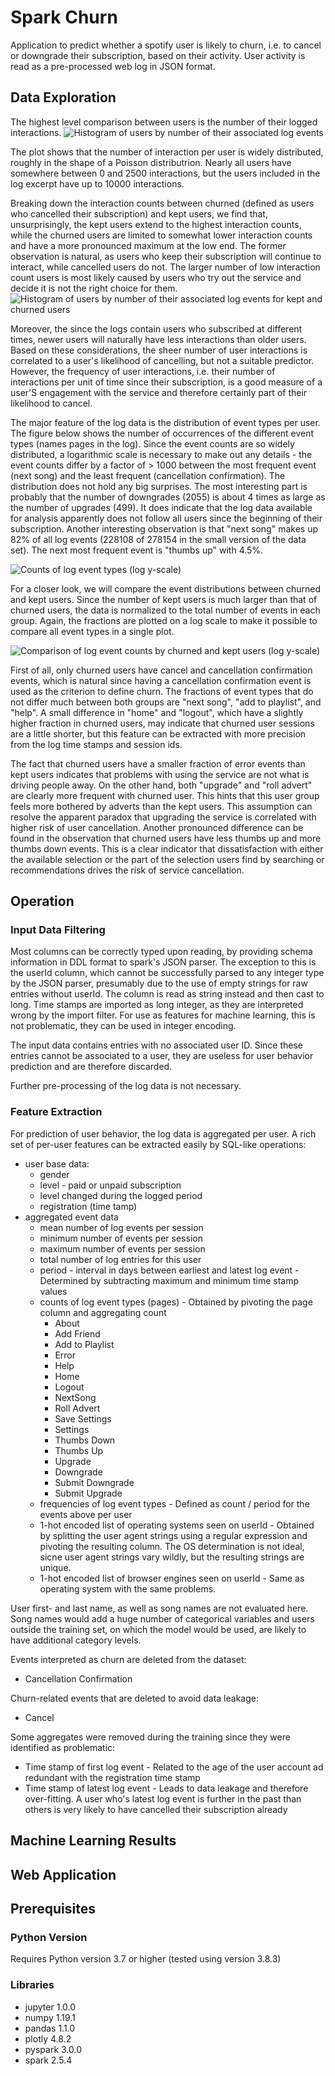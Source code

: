 # Spark Churn
Application to predict whether a spotify user is likely to churn, i.e. to cancel or downgrade their subscription, 
based on their activity. User activity is read as a pre-processed web log in JSON format.

## Data Exploration

The highest level comparison between users is the number of their logged interactions.
![Histogram of users by number of their associated log events](doc_img/Interactions_per_user.png)

The plot shows that the number of interaction per user is widely distributed, roughly in the shape of a Poisson
 distributrion. Nearly all users have somewhere between 0 and 2500 interactions, but the users included in the 
 log excerpt have up to 10000 interactions.
 
Breaking down the interaction counts between churned (defined as users who cancelled their subscription) and kept 
 users, we find that, unsurprisingly, the kept users extend to the highest interaction counts, while the churned users 
 are limited to somewhat lower interaction counts and have a more pronounced maximum at the low end. The former 
 observation is natural, as users who keep their subscription will continue to interact, while cancelled users do not.
 The larger number of low interaction count users is most likely caused by users who try out the service and decide
 it is not the right choice for them.  
![Histogram of users by number of their associated log events for kept and churned users](doc_img/Interactions_per_user_compare.png)

Moreover, the since the logs contain users who subscribed at different times, newer users will naturally have less 
 interactions than older users. Based on these considerations, the sheer number of user interactions is correlated
 to a user's likelihood of cancelling, but not a suitable predictor. However, the frequency of user interactions, 
 i.e. their number of interactions per unit of time since their subscription, is a good measure of a user'S engagement 
 with the service and therefore certainly part of their likelihood to cancel.   

The major feature of the log data is the distribution of event types per user. The figure below shows the number of 
 occurrences of the different event types (names pages in the log). Since the event counts are so widely distributed, 
 a logarithmic scale is necessary to make out any details - the event counts differ by a factor of > 1000 between the 
 most frequent event (next song) and the least frequent (cancellation confirmation). The distribution does not hold 
 any big surprises. The most interesting part is probably that the number of downgrades (2055) is about 4 times as 
 large as the number of upgrades (499). It does indicate that the log data available for analysis apparently does not
 follow all users since the beginning of their subscription. Another interesting observation is that "next song" makes 
 up 82% of all log events (228108 of 278154 in the small version of the data set). The next most frequent event is 
 "thumbs up" with 4.5%.
 
![Counts of log event types (log y-scale)](doc_img/Events_Histogram.png)

For a closer look, we will compare the event distributions between churned and kept users. Since the number of kept 
 users is much larger than that of churned users, the data is normalized to the total number of events in each group.
 Again, the fractions are plotted on a log scale to make it possible to compare all event types in a single plot.

![Comparison of log event counts by churned and kept users (log y-scale)](doc_img/Event_Frequency_Compare.png)

First of all, only churned users have cancel and cancellation confirmation events, which is natural since having a
 cancellation confirmation event is used as the criterion to define churn. The fractions of event types that do not 
 differ much between both groups are "next song", "add to playlist", and "help". A small difference in "home" and 
 "logout", which have a slightly higher fraction in churned users, may indicate that churned user sessions are a little 
 shorter, but this feature can be extracted with more precision from the log time stamps and session ids.
 
The fact that churned users have a smaller fraction of error events than kept users indicates that problems with using 
 the service are not what is driving people away. On the other hand, both "upgrade" and "roll advert" are clearly  more 
 frequent with churned user. This hints that this user group feels more bothered by adverts than the kept users. This 
 assumption can resolve the apparent paradox that upgrading the service is correlated with higher risk of user 
 cancellation. Another pronounced difference can be found in the observation that churned users have less thumbs up and 
 more thumbs down events. This is a clear indicator that dissatisfaction with either the available selection or the 
 part of the selection users find by searching or recommendations drives the risk of service cancellation. 

## Operation

### Input Data Filtering
Most columns can be correctly typed upon reading, by providing schema information in DDL format to spark's JSON parser.
The exception to this is the userId column, which cannot be successfully parsed to any integer type by the JSON parser,
presumably due to the use of empty strings for raw entries without userId. The column is read as string instead and then
 cast to long. Time stamps are imported as long integer, as they are interpreted wrong by the import filter. For use as
 features for machine learning, this is not problematic, they can be used in integer encoding.

The input data contains entries with no associated user ID. Since these entries cannot be associated to a user, they
are useless for user behavior prediction and are therefore discarded.

Further pre-processing of the log data is not necessary.

### Feature Extraction
For prediction of user behavior, the log data is aggregated per user. A rich set of per-user features can be extracted 
easily by SQL-like operations:

* user base data:
    * gender
    * level - paid or unpaid subscription
    * level changed during the logged period
    * registration (time tamp)
* aggregated event data
    * mean number of log events per session
    * minimum number of events per session
    * maximum number of events per session
    * total number of log entries for this user
    * period - interval in days between earliest and latest log event - Determined by subtracting maximum and minimum 
      time stamp values
    * counts of log event types (pages) - Obtained by pivoting the page column and aggregating count
        * About
        * Add Friend
        * Add to Playlist
        * Error
        * Help
        * Home
        * Logout
        * NextSong
        * Roll Advert
        * Save Settings
        * Settings
        * Thumbs Down
        * Thumbs Up
        * Upgrade
        * Downgrade
        * Submit Downgrade
        * Submit Upgrade
    * frequencies of log event types - Defined as count / period for the events above per user
    * 1-hot encoded list of operating systems seen on userId - Obtained by splitting the user agent strings using a 
      regular expression and pivoting the resulting column. The OS determination is not ideal, sicne user agent strings 
      vary wildly, but the resulting strings are unique.
    * 1-hot encoded list of browser engines seen on userId - Same as operating system with the same problems. 
    
User first- and last name, as well as song names are not evaluated here. Song names would add a huge number of 
categorical variables and users outside the training set, on which the model would be used, are likely to have 
additional category levels.

Events interpreted as churn are deleted from the dataset:
* Cancellation Confirmation

Churn-related events that are deleted to avoid data leakage:
* Cancel

Some aggregates were removed during the training since they were identified as problematic:
* Time stamp of first log event - 
  Related to the age of the user account ad redundant with the registration time stamp
* Time stamp of latest log event - 
  Leads to data leakage and therefore over-fitting. A user who's latest log event is further in the past than others is
  very likely to have cancelled their subscription already
    
    
## Machine Learning Results

## Web Application

## Prerequisites
### Python Version
Requires Python version 3.7 or higher (tested using version 3.8.3)

### Libraries
* jupyter 1.0.0
* numpy 1.19.1
* pandas 1.1.0
* plotly 4.8.2
* pyspark 3.0.0
* spark 2.5.4
